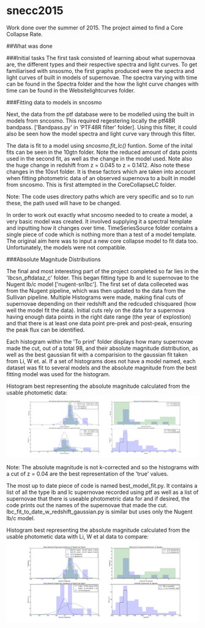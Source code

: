 # snecc2015
Work done over the summer of 2015. The project aimed to find a Core Collapse Rate.

##What was done


###Initial tasks
The first task consisted of learning about what supernovaa are, the different types and their respective spectra and light curves. To get familiarised with snsosmo, the first graphs produced were the spectra and light curves of built in models of supernovae. The spectra varying with time can be found in the Spectra folder and the how the light curve changes with time can be found in the Websitelightcurves folder. 

###Fitting data to models in sncosmo

Next, the data from the ptf database were to be modelled using the built in models from sncosmo. This required regestering locally the ptf48R bandpass. ['Bandpass.py' in 'PTF48R filter' folder]. Using this filter, it could also be seen how the model spectra and light curve vary through this filter. 

The data is fit to a model using *sncosmo.fit_lc()* funtion. Some of the inital fits can be seen in the 10gtn folder. Note the reduced amount of data points used in the second fit, as well as the change in the model used. Note also the huge change in redshift from z = 0.045 to z = 0.1412. Also note these changes in the 10svt folder. It is these factors which are taken into account when fitting photometric data of an observed supernova to a built in model from sncosmo. This is first attempted in the CoreCollapseLC folder. 

Note: The code uses directory paths which are very specific and so to run these, the path used will have to be changed. 

In order to work out exactly what sncosmo needed to to create a model, a very basic model was created. It involved supplying it a spectral template and inputting how it changes over time. TimeSeriesSource folder contains a single piece of code which is nothing more than a test of a model template. The original aim here was to input a new core collapse model to fit data too. Unfortunately, the models were not compatible. 

###Absolute Magnitude Distributions

The final and most interesting part of the project completed so far lies in the 'Ibcsn\_pftdataz\_c' folder. This began fitting type Ib and Ic supernovae to the Nugent Ib/c model ['nugent-sn1bc']. The first set of data colleceted was from the Nugent pipeline, which was then updated to the data from the Sullivan pipeline. Multiple Histograms were made, making final cuts of supernovae depending on their redshift and the redcuded chisquared (how well the model fit the data). Initial cuts rely on the data for a supernova having enough data points in the right date range (the year of explostion) and that there is at least one data point pre-prek and post-peak, ensuring the peak flux can be identified. 

Each histogram within the 'To print' folder displays how many supernovae made the cut, out of a total 98, and their absolute magnitude distribution, as well as the best gaussian fit with a comparision to the gaussian fit taken from Li, W et. al. If a set of histograms does not have a model named, each dataset was fit to several models and the absolute magnitude from the best fitting model was used for the histogram. 

Histogram best representing the absolute magnitude calculated from the usable photometic data:
![alt text](https://github.com/FlorenceConcepcion/snecc2015/blob/master/Ibcsn_pftdata_c/Sullivan_pipeline/Updated_dataset/To%20print/bestfit_eachsn004.png)


Note: The absolute magnitude is not k-corrected and so the histograms with a cut of z = 0.04 are the best representation of the 'true' values.  

The most up to date piece of code is named best\_model\_fit.py. It contains a list of all the type Ib and Ic supernovae recorded using ptf as well as a list of supernovae that there is useable photometric data for and if desired, the code prints out the names of the supernovae that made the cut. Ibc\_fit\_to\_date\_w\_redshift\_gaussian.py is similar but uses only the Nugent Ib/c model. 

Histogram best representing the absolute magnitude calculated from the usable photometic data with Li, W et al data to compare:
![alt text](https://github.com/FlorenceConcepcion/snecc2015/blob/master/Ibcsn_pftdata_c/Sullivan_pipeline/Updated_dataset/To%20print/Lietal.png)


